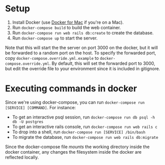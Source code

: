 # Setup
1. Install Docker (use [Docker for Mac](https://docs.docker.com/docker-for-mac/) if you're on a Mac).
1. Run `docker-compose build` to build the web container.
1. Run `docker-compose run web rails db:create` to create the database.
1. Run `docker-compose up` to start the server.

Note that this will start the the server on port 3000 on the docker, but it will be forwarded to a random port on the host. To specify the forwarded port, copy `docker-compose.override.yml.example` to `docker-compose.override.yml`. By default, this will set the forwarded port to 3000, but edit the override file to your environment since it is included in gitignore.

# Executing commands in docker
Since we're using docker-compose, you can run `docker-compose run [SERVICE] [COMMAND]`. For instance:

* To get an interactive psql session, run `docker-compose run db psql -h db -U postgres`
* To get an interactive rails console, run `docker-compose run web rails c`
* To drop into a shell, run `docker-compose run [SERVICE] /bin/bash`
* To migrate the database, run `docker-compose run web rails db:migrate`

Since the docker-compose file *mounts* the working directory inside the docker container, any changes the filesystem inside the docker are reflected locally.
